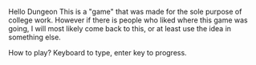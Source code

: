 Hello Dungeon
This is a "game" that was made for the sole purpose of college work. 
However if there is people who liked where this game was going, I will most likely come back to this, or at least use the idea in something else.

How to play?
Keyboard to type,
enter key to progress.
